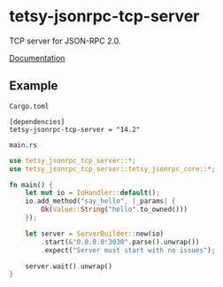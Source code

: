 # tetsy-jsonrpc-tcp-server
TCP server for JSON-RPC 2.0.

[Documentation](http://tetcoin.github.io/tetsy-jsonrpc/jsonrpc_tcp_server/index.html)

## Example

`Cargo.toml`

```
[dependencies]
tetsy-jsonrpc-tcp-server = "14.2"
```

`main.rs`

```rust
use tetsy_jsonrpc_tcp_server::*;
use tetsy_jsonrpc_tcp_server::tetsy_jsonrpc_core::*;

fn main() {
	let mut io = IoHandler::default();
	io.add_method("say_hello", |_params| {
		Ok(Value::String("hello".to_owned()))
	});

	let server = ServerBuilder::new(io)
		.start(&"0.0.0.0:3030".parse().unwrap())
		.expect("Server must start with no issues");

	server.wait().unwrap()
}
```


